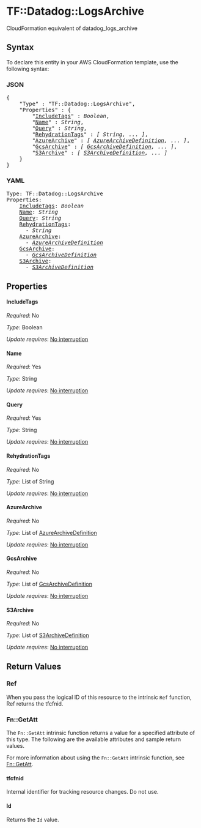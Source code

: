 # TF::Datadog::LogsArchive

CloudFormation equivalent of datadog_logs_archive

## Syntax

To declare this entity in your AWS CloudFormation template, use the following syntax:

### JSON

<pre>
{
    "Type" : "TF::Datadog::LogsArchive",
    "Properties" : {
        "<a href="#includetags" title="IncludeTags">IncludeTags</a>" : <i>Boolean</i>,
        "<a href="#name" title="Name">Name</a>" : <i>String</i>,
        "<a href="#query" title="Query">Query</a>" : <i>String</i>,
        "<a href="#rehydrationtags" title="RehydrationTags">RehydrationTags</a>" : <i>[ String, ... ]</i>,
        "<a href="#azurearchive" title="AzureArchive">AzureArchive</a>" : <i>[ <a href="azurearchivedefinition.md">AzureArchiveDefinition</a>, ... ]</i>,
        "<a href="#gcsarchive" title="GcsArchive">GcsArchive</a>" : <i>[ <a href="gcsarchivedefinition.md">GcsArchiveDefinition</a>, ... ]</i>,
        "<a href="#s3archive" title="S3Archive">S3Archive</a>" : <i>[ <a href="s3archivedefinition.md">S3ArchiveDefinition</a>, ... ]</i>
    }
}
</pre>

### YAML

<pre>
Type: TF::Datadog::LogsArchive
Properties:
    <a href="#includetags" title="IncludeTags">IncludeTags</a>: <i>Boolean</i>
    <a href="#name" title="Name">Name</a>: <i>String</i>
    <a href="#query" title="Query">Query</a>: <i>String</i>
    <a href="#rehydrationtags" title="RehydrationTags">RehydrationTags</a>: <i>
      - String</i>
    <a href="#azurearchive" title="AzureArchive">AzureArchive</a>: <i>
      - <a href="azurearchivedefinition.md">AzureArchiveDefinition</a></i>
    <a href="#gcsarchive" title="GcsArchive">GcsArchive</a>: <i>
      - <a href="gcsarchivedefinition.md">GcsArchiveDefinition</a></i>
    <a href="#s3archive" title="S3Archive">S3Archive</a>: <i>
      - <a href="s3archivedefinition.md">S3ArchiveDefinition</a></i>
</pre>

## Properties

#### IncludeTags

_Required_: No

_Type_: Boolean

_Update requires_: [No interruption](https://docs.aws.amazon.com/AWSCloudFormation/latest/UserGuide/using-cfn-updating-stacks-update-behaviors.html#update-no-interrupt)

#### Name

_Required_: Yes

_Type_: String

_Update requires_: [No interruption](https://docs.aws.amazon.com/AWSCloudFormation/latest/UserGuide/using-cfn-updating-stacks-update-behaviors.html#update-no-interrupt)

#### Query

_Required_: Yes

_Type_: String

_Update requires_: [No interruption](https://docs.aws.amazon.com/AWSCloudFormation/latest/UserGuide/using-cfn-updating-stacks-update-behaviors.html#update-no-interrupt)

#### RehydrationTags

_Required_: No

_Type_: List of String

_Update requires_: [No interruption](https://docs.aws.amazon.com/AWSCloudFormation/latest/UserGuide/using-cfn-updating-stacks-update-behaviors.html#update-no-interrupt)

#### AzureArchive

_Required_: No

_Type_: List of <a href="azurearchivedefinition.md">AzureArchiveDefinition</a>

_Update requires_: [No interruption](https://docs.aws.amazon.com/AWSCloudFormation/latest/UserGuide/using-cfn-updating-stacks-update-behaviors.html#update-no-interrupt)

#### GcsArchive

_Required_: No

_Type_: List of <a href="gcsarchivedefinition.md">GcsArchiveDefinition</a>

_Update requires_: [No interruption](https://docs.aws.amazon.com/AWSCloudFormation/latest/UserGuide/using-cfn-updating-stacks-update-behaviors.html#update-no-interrupt)

#### S3Archive

_Required_: No

_Type_: List of <a href="s3archivedefinition.md">S3ArchiveDefinition</a>

_Update requires_: [No interruption](https://docs.aws.amazon.com/AWSCloudFormation/latest/UserGuide/using-cfn-updating-stacks-update-behaviors.html#update-no-interrupt)

## Return Values

### Ref

When you pass the logical ID of this resource to the intrinsic `Ref` function, Ref returns the tfcfnid.

### Fn::GetAtt

The `Fn::GetAtt` intrinsic function returns a value for a specified attribute of this type. The following are the available attributes and sample return values.

For more information about using the `Fn::GetAtt` intrinsic function, see [Fn::GetAtt](https://docs.aws.amazon.com/AWSCloudFormation/latest/UserGuide/intrinsic-function-reference-getatt.html).

#### tfcfnid

Internal identifier for tracking resource changes. Do not use.

#### Id

Returns the <code>Id</code> value.

